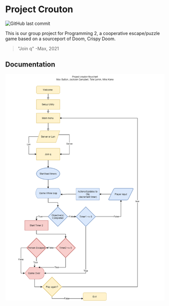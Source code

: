 # Project Crouton
![GitHub last commit](https://img.shields.io/github/last-commit/HoldMyTyr/Programming2GroupProject2)

This is our group project for Programming 2, a cooperative escape/puzzle game based on a sourceport of Doom, Crispy Doom.
> "Join q" -Max, 2021
## Documentation

![image](res/ProjectCrouton.png)


